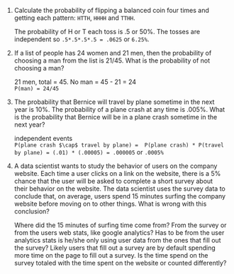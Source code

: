 1. Calculate the probability of flipping a balanced coin four times and getting each pattern: `HTTH`, `HHHH` and `TTHH`.

    The probability of H or T each toss is .5 or 50%. The tosses are independent so `.5*.5*.5*.5 = .0625` or `6.25%`.

2. If a list of people has 24 women and 21 men, then the probability of choosing a man from the list is 21/45. What is the probability of not choosing a man?

    21 men, total = 45.  No man = 45 - 21 = 24  
    `P(man) = 24/45`

3. The probability that Bernice will travel by plane sometime in the next year is 10%. The probability of a plane crash at any time is .005%. What is the probability that Bernice will be in a plane crash sometime in the next year?

    independent events  
    `P(plane crash $\cap$ travel by plane) =  P(plane crash) * P(travel by plane) = (.01) * (.00005) = .000005` or `.0005%`

4. A data scientist wants to study the behavior of users on the company website. Each time a user clicks on a link on the website, there is a 5% chance that the user will be asked to complete a short survey about their behavior on the website. The data scientist uses the survey data to conclude that, on average, users spend 15 minutes surfing the company website before moving on to other things. What is wrong with this conclusion?

    Where did the 15 minutes of surfing time come from? From the survey or from the users web stats, like google analytics? Has to be from the user analytics stats is he/she only using user data from the ones that fill out the survey? Likely users that fill out a survey are by default spending more time on the page to fill out a survey.  Is the time spend on the survey totaled with the time spent on the website or counted differently?
